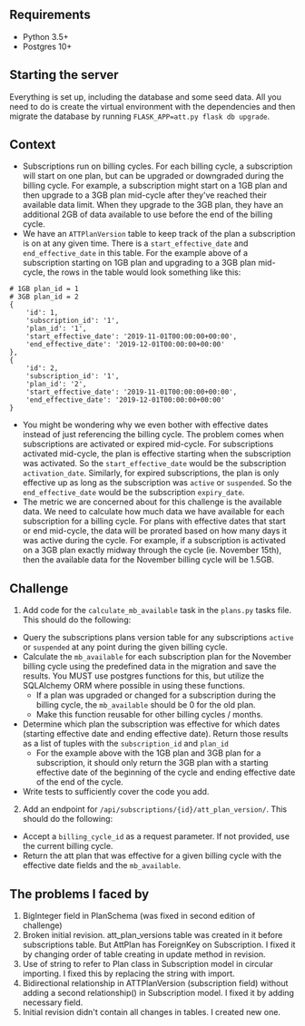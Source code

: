 ## Requirements
* Python 3.5+
* Postgres 10+

## Starting the server
Everything is set up, including the database and some seed data. All you need to do is create the virtual environment with the dependencies and then migrate the database by running `FLASK_APP=att.py flask db upgrade`.

## Context
- Subscriptions run on billing cycles. For each billing cycle, a subscription will start on one plan, but can be upgraded or downgraded during the billing cycle. For example, a subscription might start on a 1GB plan and then upgrade to a 3GB plan mid-cycle after they've reached their available data limit. When they upgrade to the 3GB plan, they have an additional 2GB of data available to use before the end of the billing cycle.
- We have an `ATTPlanVersion` table to keep track of the plan a subscription is on at any given time. There is a `start_effective_date` and `end_effective_date` in this table. For the example above of a subscription starting on 1GB plan and upgrading to a 3GB plan mid-cycle, the rows in the table would look something like this:
```
# 1GB plan_id = 1
# 3GB plan_id = 2
{
    'id': 1,
    'subscription_id': '1',
    'plan_id': '1',
    'start_effective_date': '2019-11-01T00:00:00+00:00',
    'end_effective_date': '2019-12-01T00:00:00+00:00'
},
{
    'id': 2,
    'subscription_id': '1',
    'plan_id': '2',
    'start_effective_date': '2019-11-01T00:00:00+00:00',
    'end_effective_date': '2019-12-01T00:00:00+00:00'
}
```
- You might be wondering why we even bother with effective dates instead of just referencing the billing cycle. The problem comes when subscriptions are activated or expired mid-cycle. For subscriptions activated mid-cycle, the plan is effective starting when the subscription was activated. So the `start_effective_date` would be the subscription `activation_date`. Similarly, for expired subscriptions, the plan is only effective up as long as the subscription was `active` or `suspended`. So the `end_effective_date` would be the subscription `expiry_date`.
- The metric we are concerned about for this challenge is the available data. We need to calculate how much data we have available for each subscription for a billing cycle. For plans with effective dates that start or end mid-cycle, the data will be prorated based on how many days it was active during the cycle. For example, if a subscription is activated on a 3GB plan exactly midway through the cycle (ie. November 15th), then the available data for the November billing cycle will be 1.5GB.

## Challenge
1. Add code for the `calculate_mb_available` task in the `plans.py` tasks file. This should do the following:
- Query the subscriptions plans version table for any subscriptions `active` or `suspended` at any point during the given billing cycle.
- Calculate the `mb_available` for each subscription plan for the November billing cycle using the predefined data in the migration and save the results. You MUST use postgres functions for this, but utilize the SQLAlchemy ORM where possible in using these functions.
    - If a plan was upgraded or changed for a subscription during the billing cycle, the `mb_available` should be 0 for the old plan.
    - Make this function reusable for other billing cycles / months.
- Determine which plan the subscription was effective for which dates (starting effective date and ending effective date). Return those results as a list of tuples with the `subscription_id` and `plan_id`
    - For the example above with the 1GB plan and 3GB plan for a subscription, it should only return the 3GB plan with a starting effective date of the beginning of the cycle and ending effective date of the end of the cycle.
- Write tests to sufficiently cover the code you add.
2. Add an endpoint for `/api/subscriptions/{id}/att_plan_version/`. This should do the following:
- Accept a `billing_cycle_id` as a request parameter. If not provided, use the current billing cycle.
- Return the att plan that was effective for a given billing cycle with the effective date fields and the `mb_available`.

## The problems I faced by
1. BigInteger field in PlanSchema (was fixed in second edition of challenge)
2. Broken initial revision. att_plan_versions table was created in it before subscriptions table. But AttPlan has ForeignKey on Subscription. I fixed it by changing order of table creating in update method in revision.
3. Use of string to refer to Plan class in Subscription model in circular importing. I fixed this by replacing the string with import.
4. Bidirectional relationship in ATTPlanVersion (subscription field) without adding a second relationship() in Subscription model. I fixed it by adding necessary field.
5. Initial revision didn't contain all changes in tables. I created new one.
